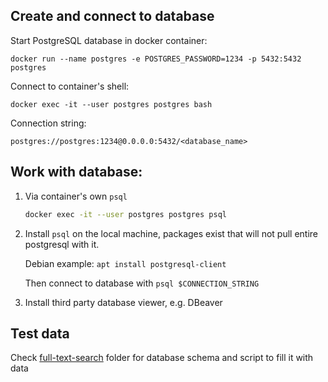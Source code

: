 ## Create and connect to database
Start PostgreSQL database in docker container:

`docker run --name postgres -e POSTGRES_PASSWORD=1234 -p 5432:5432 postgres`

Connect to container's shell:

`docker exec -it --user postgres postgres bash`

Connection string:

`postgres://postgres:1234@0.0.0.0:5432/<database_name>`

## Work with database:
1) Via container's own `psql`
    ```bash
   docker exec -it --user postgres postgres psql
    ```

2) Install `psql` on the local machine, packages exist that will not pull entire postgresql with it.

    Debian example: `apt install postgresql-client`

    Then connect to database with `psql $CONNECTION_STRING`

3) Install third party database viewer, e.g. DBeaver

## Test data
Check [full-text-search](https://github.com/gfx687/notes/tree/main/postgres/full-text-search) folder for database schema and script to fill it with data


